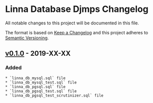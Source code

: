 
# Linna Database Djmps Changelog

All notable changes to this project will be documented in this file.

The format is based on [Keep a Changelog](http://keepachangelog.com/)
and this project adheres to [Semantic Versioning](http://semver.org/).

## [v0.1.0](https://github.com/linna/db-dumps/compare/v0.1.0...master) - 2019-XX-XX

### Added
    * `linna_db_mysql.sql` file
    * `linna_db_mysql_test.sql` file
    * `linna_db_pgsql.sql` file
    * `linna_db_pgsql_test.sql` file
    * `linna_db_pgsql_test_scrutinizer.sql` file
